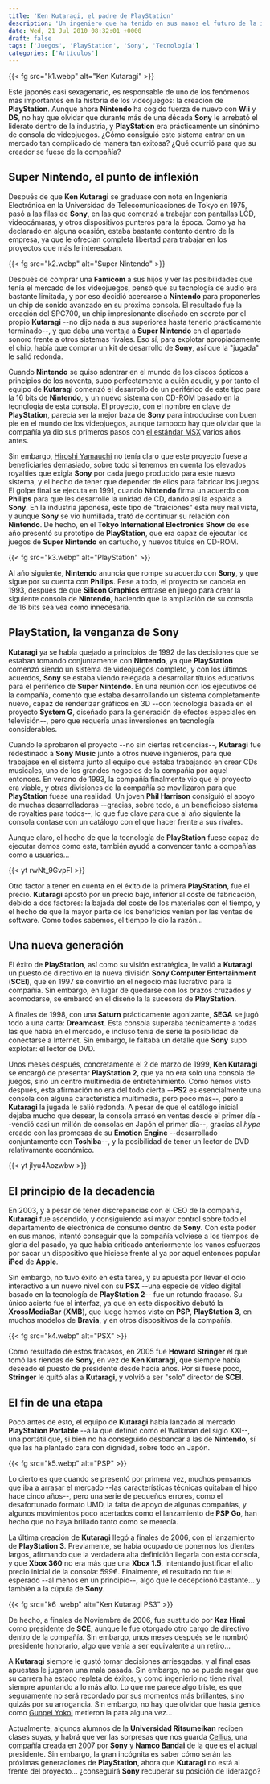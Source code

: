 ```yaml
---
title: 'Ken Kutaragi, el padre de PlayStation'
description: 'Un ingeniero que ha tenido en sus manos el futuro de la industria del videojuego'
date: Wed, 21 Jul 2010 08:32:01 +0000
draft: false
tags: ['Juegos', 'PlayStation', 'Sony', 'Tecnología']
categories: ['Artículos']
---
```


{{< fg src="k1.webp" alt="Ken Kutaragi" >}}

Este japonés casi sexagenario, es responsable de uno de los fenómenos más importantes en la historia de los videojuegos: la creación de **PlayStation**. Aunque ahora **Nintendo** ha cogido fuerza de nuevo con **Wii** y **DS**, no hay que olvidar que durante más de una década **Sony** le arrebató el liderato dentro de la industria, y **PlayStation** era prácticamente un sinónimo de consola de videojuegos. ¿Cómo consiguió este sistema entrar en un mercado tan complicado de manera tan exitosa? ¿Qué ocurrió para que su creador se fuese de la compañía?

## Super Nintendo, el punto de inflexión

Después de que **Ken Kutaragi** se graduase con nota en Ingeniería Electrónica en la Universidad de Telecomunicaciones de Tokyo en 1975, pasó a las filas de **Sony**, en las que comenzó a trabajar con pantallas LCD, videocámaras, y otros dispositivos punteros para la época. Como ya ha declarado en alguna ocasión, estaba bastante contento dentro de la empresa, ya que le ofrecían completa libertad para trabajar en los proyectos que más le interesaban.

{{< fg src="k2.webp" alt="Super Nintendo" >}}

Después de comprar una **Famicom** a sus hijos y ver las posibilidades que tenía el mercado de los videojuegos, pensó que su tecnología de audio era bastante limitada, y por eso decidió acercarse a **Nintendo** para proponerles un chip de sonido avanzado en su próxima consola. El resultado fue la creación del SPC700, un chip impresionante diseñado en secreto por el propio **Kutaragi** --no dijo nada a sus superiores hasta tenerlo prácticamente terminado--, y que daba una ventaja a **Super Nintendo** en el apartado sonoro frente a otros sistemas rivales. Eso sí, para explotar apropiadamente el chip, había que comprar un kit de desarrollo de **Sony**, así que la "jugada" le salió redonda.

Cuando **Nintendo** se quiso adentrar en el mundo de los discos ópticos a principios de los noventa, supo perfectamente a quién acudir, y por tanto el equipo de **Kutaragi** comenzó el desarrollo de un periférico de este tipo para la 16 bits de **Nintendo**, y un nuevo sistema con CD-ROM basado en la tecnología de esta consola. El proyecto, con el nombre en clave de **PlayStation**, parecía ser la mejor baza de **Sony** para introducirse con buen pie en el mundo de los videojuegos, aunque tampoco hay que olvidar que la compañía ya dio sus primeros pasos con [el estándar MSX](/msx-25-anos-de-un-estandar/) varios años antes.

Sin embargo, [Hiroshi Yamauchi](/hiroshi-yamauchi/) no tenía claro que este proyecto fuese a beneficiarles demasiado, sobre todo si tenemos en cuenta los elevados royalties que exigía **Sony** por cada juego producido para este nuevo sistema, y el hecho de tener que depender de ellos para fabricar los juegos. El golpe final se ejecuta en 1991, cuando **Nintendo** firma un acuerdo con **Philips** para que les desarrolle la unidad de CD, dando así la espalda a **Sony**. En la industria japonesa, este tipo de "traiciones" está muy mal vista, y aunque **Sony** se vio humillada, trató de continuar su relación con **Nintendo**. De hecho, en el **Tokyo International Electronics Show** de ese año presentó su prototipo de **PlayStation**, que era capaz de ejecutar los juegos de **Super Nintendo** en cartucho, y nuevos títulos en CD-ROM.

{{< fg src="k3.webp" alt="PlayStation" >}}

Al año siguiente, **Nintendo** anuncia que rompe su acuerdo con **Sony**, y que sigue por su cuenta con **Philips**. Pese a todo, el proyecto se cancela en 1993, después de que **Silicon Graphics** entrase en juego para crear la siguiente consola de **Nintendo**, haciendo que la ampliación de su consola de 16 bits sea vea como innecesaria.

## PlayStation, la venganza de Sony

**Kutaragi** ya se había quejado a principios de 1992 de las decisiones que se estaban tomando conjuntamente con **Nintendo**, ya que **PlayStation** comenzó siendo un sistema de videojuegos completo, y con los últimos acuerdos, **Sony** se estaba viendo relegada a desarrollar títulos educativos para el periférico de **Super Nintendo**. En una reunión con los ejecutivos de la compañía, comentó que estaba desarrollando un sistema completamente nuevo, capaz de renderizar gráficos en 3D --con tecnología basada en el proyecto **System G**, diseñado para la generación de efectos especiales en televisión--, pero que requería unas inversiones en tecnología considerables.

Cuando le aprobaron el proyecto --no sin ciertas reticencias--, **Kutaragi** fue redestinado a **Sony Music** junto a otros nueve ingenieros, para que trabajase en el sistema junto al equipo que estaba trabajando en crear CDs musicales, uno de los grandes negocios de la compañía por aquel entonces. En verano de 1993, la compañía finalmente vio que el proyecto era viable, y otras divisiones de la compañía se movilizaron para que **PlayStation** fuese una realidad. Un joven **Phil Harrison** consiguió el apoyo de muchas desarrolladoras --gracias, sobre todo, a un beneficioso sistema de royalties para todos--, lo que fue clave para que al año siguiente la consola contase con un catálogo con el que hacer frente a sus rivales.

Aunque claro, el hecho de que la tecnología de **PlayStation** fuese capaz de ejecutar demos como esta, también ayudó a convencer tanto a compañías como a usuarios...

{{< yt rwNt_9GvpFI >}}

Otro factor a tener en cuenta en el éxito de la primera **PlayStation**, fue el precio. **Kutaragi** apostó por un precio bajo, inferior al coste de fabricación, debido a dos factores: la bajada del coste de los materiales con el tiempo, y el hecho de que la mayor parte de los beneficios venían por las ventas de software. Como todos sabemos, el tiempo le dio la razón...

## Una nueva generación

El éxito de **PlayStation**, así como su visión estratégica, le valió a **Kutaragi** un puesto de directivo en la nueva división **Sony Computer Entertainment** (**SCEI**), que en 1997 se convirtió en el negocio más lucrativo para la compañía. Sin embargo, en lugar de quedarse con los brazos cruzados y acomodarse, se embarcó en el diseño la la sucesora de **PlayStation**.

A finales de 1998, con una **Saturn** prácticamente agonizante, **SEGA** se jugó todo a una carta: **Dreamcast**. Esta consola superaba técnicamente a todas las que había en el mercado, e incluso tenía de serie la posibilidad de conectarse a Internet. Sin embargo, le faltaba un detalle que **Sony** supo explotar: el lector de DVD.

Unos meses después, concretamente el 2 de marzo de 1999, **Ken Kutaragi** se encargó de presentar **PlayStation 2**, que ya no era solo una consola de juegos, sino un centro multimedia de entretenimiento. Como hemos visto después, esta afirmación no era del todo cierta --**PS2** es esencialmente una consola con alguna característica multimedia, pero poco más--, pero a **Kutaragi** la jugada le salió redonda. A pesar de que el catálogo inicial dejaba mucho que desear, la consola arrasó en ventas desde el primer día --vendió casi un millón de consolas en Japón el primer día--, gracias al _hype_ creado con las promesas de su **Emotion Engine** --desarrollado conjuntamente con **Toshiba**--, y la posibilidad de tener un lector de DVD relativamente económico.

{{< yt jIyu4Aozwbw >}}

## El principio de la decadencia

En 2003, y a pesar de tener discrepancias con el CEO de la compañía, **Kutaragi** fue ascendido, y consiguiendo así mayor control sobre todo el departamento de electrónica de consumo dentro de **Sony**. Con este poder en sus manos, intentó conseguir que la compañía volviese a los tiempos de gloria del pasado, ya que había criticado anteriormente los vanos esfuerzos por sacar un dispositivo que hiciese frente al ya por aquel entonces popular **iPod** de **Apple**.

Sin embargo, no tuvo éxito en esta tarea, y su apuesta por llevar el ocio interactivo a un nuevo nivel con su **PSX** --una especie de vídeo digital basado en la tecnología de **PlayStation 2**-- fue un rotundo fracaso. Su único acierto fue el interfaz, ya que en este dispositivo debutó la **XrossMediaBar** (**XMB**), que luego hemos visto en **PSP**, **PlayStation 3**, en muchos modelos de **Bravia**, y en otros dispositivos de la compañía.

{{< fg src="k4.webp" alt="PSX" >}}

Como resultado de estos fracasos, en 2005 fue **Howard Stringer** el que tomó las riendas de **Sony**, en vez de **Ken Kutaragi**, que siempre había deseado el puesto de presidente desde hacía años. Por si fuese poco, **Stringer** le quitó alas a **Kutaragi**, y volvió a ser "solo" director de **SCEI**.

## El fin de una etapa

Poco antes de esto, el equipo de **Kutaragi** había lanzado al mercado **PlayStation Portable** --a la que definió como el Walkman del siglo XXI--, una portátil que, si bien no ha conseguido desbancar a las de **Nintendo**, sí que las ha plantado cara con dignidad, sobre todo en Japón.

{{< fg src="k5.webp" alt="PSP" >}}

Lo cierto es que cuando se presentó por primera vez, muchos pensamos que iba a arrasar el mercado --las características técnicas quitaban el hipo hace cinco años--, pero una serie de pequeños errores, como el desafortunado formato UMD, la falta de apoyo de algunas compañías, y algunos movimientos poco acertados como el lanzamiento de **PSP Go**, han hecho que no haya brillado tanto como se merecía.

La última creación de **Kutaragi** llegó a finales de 2006, con el lanzamiento de **PlayStation 3**. Previamente, se había ocupado de ponernos los dientes largos, afirmando que la verdadera alta definición llegaría con esta consola, y que **Xbox 360** no era más que una **Xbox 1.5**, intentando justificar el alto precio inicial de la consola: 599€. Finalmente, el resultado no fue el esperado --al menos en un principio--, algo que le decepcionó bastante... y también a la cúpula de **Sony**.

{{< fg src="k6 .webp" alt="Ken Kutaragi PS3" >}}

De hecho, a finales de Noviembre de 2006, fue sustituido por **Kaz Hirai** como presidente de **SCE**, aunque le fue otorgado otro cargo de directivo dentro de la compañía. Sin embargo, unos meses después se le nombró presidente honorario, algo que venía a ser equivalente a un retiro...

A **Kutaragi** siempre le gustó tomar decisiones arriesgadas, y al final esas apuestas le jugaron una mala pasada. Sin embargo, no se puede negar que su carrera ha estado repleta de éxitos, y como ingenierio no tiene rival, siempre apuntando a lo más alto. Lo que me parece algo triste, es que seguramente no será recordado por sus momentos más brillantes, sino quizás por su arrogancia. Sin embargo, no hay que olvidar que hasta genios como [Gunpei Yokoi](/gunpei-yokoi/) metieron la pata alguna vez...

Actualmente, algunos alumnos de la **Universidad Ritsumeikan** reciben clases suyas, y habrá que ver las sorpresas que nos guarda [Cellius](http://www.cellius.jp/), una compañía creada en 2007 por **Sony** y **Namco Bandai** de la que es el actual presidente. Sin embargo, la gran incógnita es saber cómo serán las próximas generaciones de **PlayStation**, ahora que **Kutaragi** no está al frente del proyecto... ¿conseguirá **Sony** recuperar su posición de liderazgo?